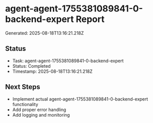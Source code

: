 # agent-agent-1755381089841-0-backend-expert Report

Generated: 2025-08-18T13:16:21.218Z

## Status
- Task: agent-agent-1755381089841-0-backend-expert
- Status: Completed
- Timestamp: 2025-08-18T13:16:21.218Z

## Next Steps
- Implement actual agent-agent-1755381089841-0-backend-expert functionality
- Add proper error handling
- Add logging and monitoring
